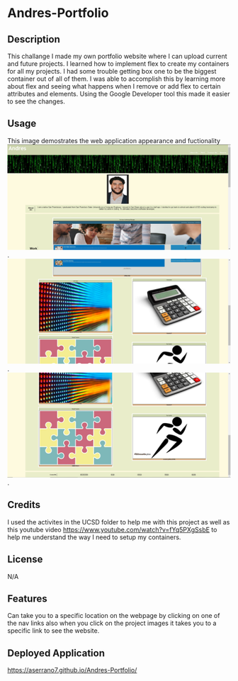 # Andres-Portfolio

## Description
This challange I made my own portfolio website where I can upload current and future projects. I learned how to implement flex to create my containers for all my projects. I had some trouble getting box one to be the biggest container out of all of them. I was able to accomplish this by learning more about flex and seeing what happens when I remove or add flex to certain attributes and elements. Using the Google Developer tool this made it easier to see the changes. 
## Usage
This image demostrates the web application appearance and fuctionality
![This is a screenshot of the whole webpage](assets/img/top-website.JPG).
![This is a screenshot of the whole webpage](assets/img/midde-webiste.JPG).
![This is a screenshot of the whole webpage](assets/img/end-website.JPG).

## Credits
I used the activites in the UCSD folder to help me with this project as well as this youtube video https://www.youtube.com/watch?v=fYq5PXgSsbE to help me understand the way I need to setup my containers.

## License
N/A

## Features
Can take you to a specific location on the webpage by clicking on one of the nav links
also when you click on the project images it takes you to a specific link to see the website.

## Deployed Application
https://aserrano7.github.io/Andres-Portfolio/

